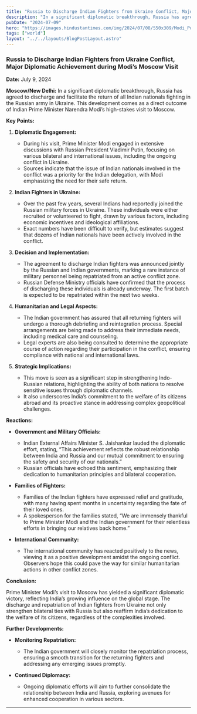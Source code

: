 ```yaml
---
title: "Russia to Discharge Indian Fighters from Ukraine Conflict, Major Diplomatic Achievement during Modi’s Moscow Visit"
description: "In a significant diplomatic breakthrough, Russia has agreed to discharge and facilitate the return of all Indian nationals fighting in the Russian army in Ukraine."
pubDate: "2024-07-09"
hero: "https://images.hindustantimes.com/img/2024/07/08/550x309/Modi_Putin1_1720461114991_1720461128913.jpg"
tags: ["world"]
layout: "../../layouts/BlogPostLayout.astro"
---
```

### Russia to Discharge Indian Fighters from Ukraine Conflict, Major Diplomatic Achievement during Modi’s Moscow Visit

**Date:** July 9, 2024


**Moscow/New Delhi:** In a significant diplomatic breakthrough, Russia has agreed to discharge and facilitate the return of all Indian nationals fighting in the Russian army in Ukraine. This development comes as a direct outcome of Indian Prime Minister Narendra Modi’s high-stakes visit to Moscow.

**Key Points:**

1. **Diplomatic Engagement:**
   - During his visit, Prime Minister Modi engaged in extensive discussions with Russian President Vladimir Putin, focusing on various bilateral and international issues, including the ongoing conflict in Ukraine.
   - Sources indicate that the issue of Indian nationals involved in the conflict was a priority for the Indian delegation, with Modi emphasizing the need for their safe return.

2. **Indian Fighters in Ukraine:**
   - Over the past few years, several Indians had reportedly joined the Russian military forces in Ukraine. These individuals were either recruited or volunteered to fight, drawn by various factors, including economic incentives and ideological affiliations.
   - Exact numbers have been difficult to verify, but estimates suggest that dozens of Indian nationals have been actively involved in the conflict.

3. **Decision and Implementation:**
   - The agreement to discharge Indian fighters was announced jointly by the Russian and Indian governments, marking a rare instance of military personnel being repatriated from an active conflict zone.
   - Russian Defense Ministry officials have confirmed that the process of discharging these individuals is already underway. The first batch is expected to be repatriated within the next two weeks.

4. **Humanitarian and Legal Aspects:**
   - The Indian government has assured that all returning fighters will undergo a thorough debriefing and reintegration process. Special arrangements are being made to address their immediate needs, including medical care and counseling.
   - Legal experts are also being consulted to determine the appropriate course of action regarding their participation in the conflict, ensuring compliance with national and international laws.

5. **Strategic Implications:**
   - This move is seen as a significant step in strengthening Indo-Russian relations, highlighting the ability of both nations to resolve sensitive issues through diplomatic channels.
   - It also underscores India’s commitment to the welfare of its citizens abroad and its proactive stance in addressing complex geopolitical challenges.

**Reactions:**

- **Government and Military Officials:**
  - Indian External Affairs Minister S. Jaishankar lauded the diplomatic effort, stating, “This achievement reflects the robust relationship between India and Russia and our mutual commitment to ensuring the safety and security of our nationals.”
  - Russian officials have echoed this sentiment, emphasizing their dedication to humanitarian principles and bilateral cooperation.

- **Families of Fighters:**
  - Families of the Indian fighters have expressed relief and gratitude, with many having spent months in uncertainty regarding the fate of their loved ones.
  - A spokesperson for the families stated, “We are immensely thankful to Prime Minister Modi and the Indian government for their relentless efforts in bringing our relatives back home.”

- **International Community:**
  - The international community has reacted positively to the news, viewing it as a positive development amidst the ongoing conflict. Observers hope this could pave the way for similar humanitarian actions in other conflict zones.

**Conclusion:**

Prime Minister Modi’s visit to Moscow has yielded a significant diplomatic victory, reflecting India’s growing influence on the global stage. The discharge and repatriation of Indian fighters from Ukraine not only strengthen bilateral ties with Russia but also reaffirm India’s dedication to the welfare of its citizens, regardless of the complexities involved.

**Further Developments:**

- **Monitoring Repatriation:**
  - The Indian government will closely monitor the repatriation process, ensuring a smooth transition for the returning fighters and addressing any emerging issues promptly.
  
- **Continued Diplomacy:**
  - Ongoing diplomatic efforts will aim to further consolidate the relationship between India and Russia, exploring avenues for enhanced cooperation in various sectors.

---